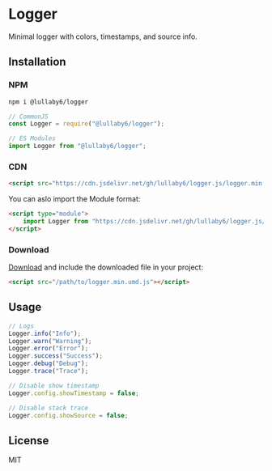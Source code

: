 # Logger

Minimal logger with colors, timestamps, and source info.

## Installation

### NPM

```bash
npm i @lullaby6/logger
```

```js
// CommonJS
const Logger = require("@lullaby6/logger");

// ES Modules
import Logger from "@lullaby6/logger";
```

### CDN

```html
<script src="https://cdn.jsdelivr.net/gh/lullaby6/logger.js/logger.min.umd.js"></script>
```

You can aslo import the Module format:

```html
<script type="module">
	import Logger from "https://cdn.jsdelivr.net/gh/lullaby6/logger.js/logger.min.mjs.js";
</script>
```

### Download

<a href="https://cdn.jsdelivr.net/gh/lullaby6/logger.js/logger.min.umd.js" target="_blank">Download</a> and include the downloaded file in your project:

```html
<script src="/path/to/logger.min.umd.js"></script>
```

## Usage

```js
// Logs
Logger.info("Info");
Logger.warn("Warning");
Logger.error("Error");
Logger.success("Success");
Logger.debug("Debug");
Logger.trace("Trace");

// Disable show timestamp
Logger.config.showTimestamp = false;

// Disable stack trace
Logger.config.showSource = false;
```

## License

MIT
